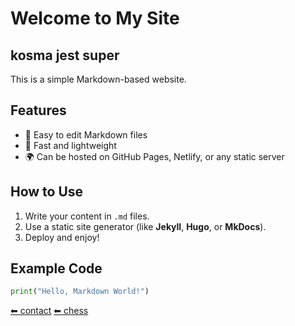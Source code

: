 # Welcome to My Site
## kosma jest super

This is a simple Markdown-based website.

## Features
- 📝 Easy to edit Markdown files
- 🚀 Fast and lightweight
- 🌍 Can be hosted on GitHub Pages, Netlify, or any static server

## How to Use
1. Write your content in `.md` files.
2. Use a static site generator (like **Jekyll**, **Hugo**, or **MkDocs**).
3. Deploy and enjoy!

## Example Code
```python
print("Hello, Markdown World!")
```

[⬅ contact](contact.md)
[⬅ chess](chess.md)
